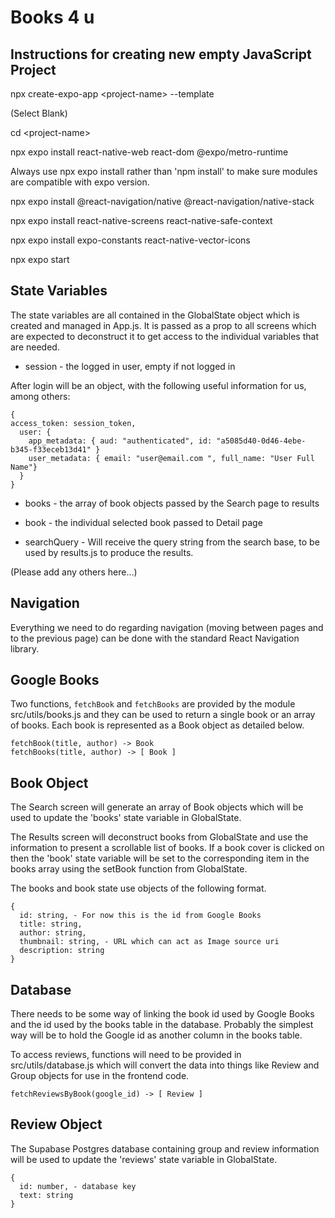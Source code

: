 # Books 4 u

## Instructions for creating new empty JavaScript Project

npx create-expo-app \<project-name\> --template

(Select Blank)

cd \<project-name\>

npx expo install react-native-web react-dom @expo/metro-runtime

Always use npx expo install rather than 'npm install' to make sure modules
are compatible with expo version.

npx expo install @react-navigation/native @react-navigation/native-stack

npx expo install react-native-screens react-native-safe-context

npx expo install expo-constants react-native-vector-icons

npx expo start

## State Variables

The state variables are all contained in the GlobalState object which is
created and managed in App.js. It is passed as a prop to all screens which are
expected to deconstruct it to get access to the individual variables that are
needed.

-   session - the logged in user, empty if not logged in

After login will be an object, with the following useful information for us, among others:

```
{
access_token: session_token,
  user: {
    app_metadata: { aud: "authenticated", id: "a5085d40-0d46-4ebe-b345-f33eceb13d41" }
    user_metadata: { email: "user@email.com ", full_name: "User Full Name"}
  }
}
```

-   books - the array of book objects passed by the Search page to results

-   book - the individual selected book passed to Detail page

-   searchQuery - Will receive the query string from the search base, to be used by results.js to produce the results.

(Please add any others here...)

## Navigation

Everything we need to do regarding navigation (moving between pages and
to the previous page) can be done with the standard React Navigation
library.

## Google Books

Two functions, `fetchBook` and `fetchBooks` are provided by the module
src/utils/books.js and they can be used to return a single book or an
array of books. Each book is represented as a Book object as detailed below.

```
fetchBook(title, author) -> Book
fetchBooks(title, author) -> [ Book ]
```

## Book Object

The Search screen will generate an array of Book objects which will be
used to update the 'books' state variable in GlobalState.

The Results screen will deconstruct books from GlobalState and use the
information to present a scrollable list of books. If a book cover is
clicked on then the 'book' state variable will be set to the corresponding
item in the books array using the setBook function from GlobalState.

The books and book state use objects of the following format.

```
{
  id: string, - For now this is the id from Google Books
  title: string,
  author: string,
  thumbnail: string, - URL which can act as Image source uri
  description: string
}
```

## Database

There needs to be some way of linking the book id used by Google Books and
the id used by the books table in the database. Probably the simplest way
will be to hold the Google id as another column in the books table.

To access reviews, functions will need to be provided in src/utils/database.js
which will convert the data into things like Review and Group objects for use
in the frontend code.

```
fetchReviewsByBook(google_id) -> [ Review ]
```

## Review Object

The Supabase Postgres database containing group and review information will
be used to update the 'reviews' state variable in GlobalState.

```
{
  id: number, - database key
  text: string
}
```
